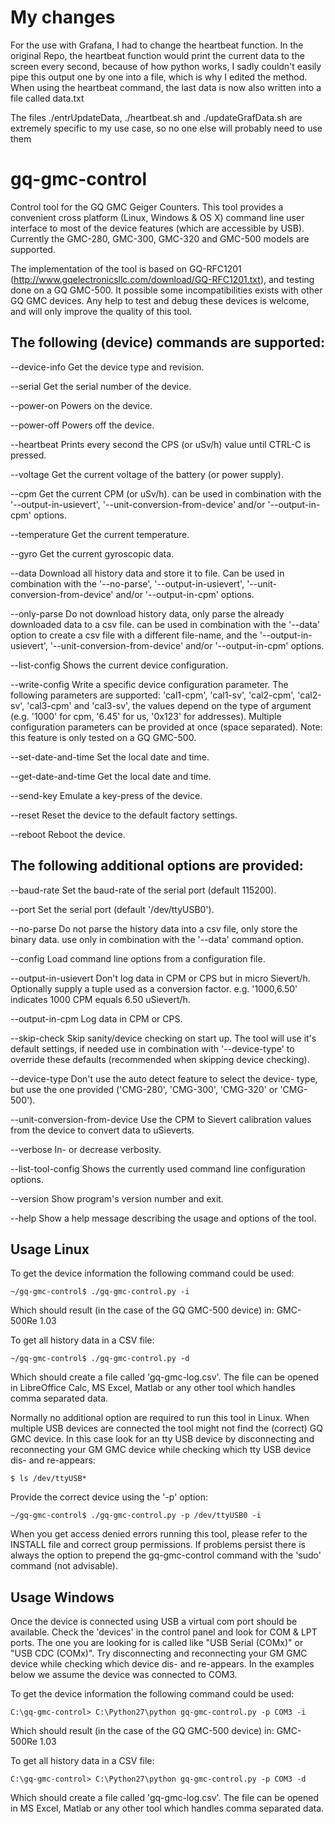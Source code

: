 # My changes

For the use with Grafana, I had to change the heartbeat function. In the original Repo, the heartbeat function would print the current data to the screen every second,
because of how python works, I sadly couldn't easily pipe this output one by one into a file, which is why I edited the method. When using the heartbeat command, the last data
is now also written into a file called data.txt

The files ./entrUpdateData, ./heartbeat.sh and ./updateGrafData.sh are extremely specific to my use case, so no one else will probably need to use them
# gq-gmc-control

Control tool  for the GQ GMC  Geiger Counters.  This tool  provides a convenient
cross platform (Linux,  Windows & OS X)  command line user interface  to most of
the  device features  (which are  accessible  by USB).   Currently the  GMC-280,
GMC-300, GMC-320 and GMC-500 models are supported.

The    implementation     of    the     tool    is    based     on    GQ-RFC1201
(http://www.gqelectronicsllc.com/download/GQ-RFC1201.txt), and testing done on a
GQ GMC-500. It possible some incompatibilities exists with other GQ GMC devices.
Any help to test  and debug these devices is welcome, and  will only improve the
quality of this tool.


## The following (device) commands are supported:

--device-info
    Get the device type and revision.

--serial
    Get the serial number of the device.

--power-on
    Powers on the device.

--power-off
    Powers off the device.

--heartbeat
    Prints  every second  the CPS  (or  uSv/h) value  until CTRL-C  is
    pressed.

--voltage
    Get the current voltage of the battery (or power supply).

--cpm
    Get the  current CPM (or uSv/h).  can be used in  combination with
    the '--output-in-usievert', '--unit-conversion-from-device' and/or
    '--output-in-cpm' options.

--temperature
    Get the current temperature.

--gyro
    Get the current gyroscopic data.

--data
    Download all  history data and  store it to  file. Can be  used in
    combination   with   the   '--no-parse',   '--output-in-usievert',
    '--unit-conversion-from-device' and/or '--output-in-cpm' options.

--only-parse
    Do not  download history data,  only parse the  already downloaded
    data to a  csv file. can be used in  combination with the '--data'
    option to  create a csv file  with a different file-name,  and the
    '--output-in-usievert',   '--unit-conversion-from-device'   and/or
    '--output-in-cpm' options.

--list-config
    Shows the current device configuration.

--write-config
    Write  a specific  device configuration  parameter. The  following
    parameters  are  supported:   'cal1-cpm',  'cal1-sv',  'cal2-cpm',
    'cal2-sv', 'cal3-cpm' and 'cal3-sv', the values depend on the type
    of  argument (e.g.   '1000' for  cpm, '6.45'  for us,  '0x123' for
    addresses). Multiple  configuration parameters can be  provided at
    once (space separated). Note: this feature  is only tested on a GQ
    GMC-500.

--set-date-and-time
    Set the local date and time.

--get-date-and-time
    Get the local date and time.

--send-key
    Emulate a key-press of the device.

--reset
    Reset the device to the default factory settings.

--reboot
    Reboot the device.


## The following additional options are provided:

--baud-rate
    Set the baud-rate of the serial port (default 115200).

--port
    Set the serial port (default '/dev/ttyUSB0').

--no-parse
    Do not  parse the  history data  into a csv  file, only  store the
    binary data.  use only  in combination  with the  '--data' command
    option.

--config
    Load command line options from a configuration file.

--output-in-usievert
    Don't log data  in CPM or CPS but in  micro Sievert/h.  Optionally
    supply  a tuple  used as  a conversion  factor.  e.g.  '1000,6.50'
    indicates 1000 CPM equals 6.50 uSievert/h.

--output-in-cpm
    Log data in CPM or CPS.

--skip-check
    Skip sanity/device  checking on start  up. The tool will  use it's
    default   settings,   if   needed    use   in   combination   with
    '--device-type'  to  override  these  defaults  (recommended  when
    skipping device checking).

--device-type
    Don't use the auto detect feature  to select the device- type, but
    use  the   one  provided   ('CMG-280',  'CMG-300',   'CMG-320'  or
    'CMG-500').

--unit-conversion-from-device
    Use  the CPM  to Sievert  calibration  values from  the device  to
    convert data to uSieverts.

--verbose
    In- or decrease verbosity.

--list-tool-config
    Shows the currently used command line configuration options.

--version
    Show program's version number and exit.

--help
    Show a help message describing the usage and options of the tool.


## Usage Linux

To get the device information the following command could be used:

    ~/gq-gmc-control$ ./gq-gmc-control.py -i

Which should result (in the case of the GQ GMC-500 device) in:	GMC-500Re 1.03

To get all history data in a CSV file:

    ~/gq-gmc-control$ ./gq-gmc-control.py -d

Which should  create a file called  'gq-gmc-log.csv'. The file can  be opened in
LibreOffice  Calc, MS  Excel,  Matlab  or any  other  tool  which handles  comma
separated data.

Normally  no additional  option are  required to  run this  tool in  Linux. When
multiple USB devices are connected the tool  might not find the (correct) GQ GMC
device.   In  this  case  look  for  an tty  USB  device  by  disconnecting  and
reconnecting your  GM GMC device  while checking which  tty USB device  dis- and
re-appears:

    $ ls /dev/ttyUSB*

Provide the correct device using the '-p' option:

    ~/gq-gmc-control$ ./gq-gmc-control.py -p /dev/ttyUSB0 -i

When you get  access denied errors running this tool,  please refer to
the INSTALL  file and correct  group permissions. If  problems persist
there is always the option  to prepend the gq-gmc-control command with
the 'sudo' command (not advisable).


## Usage Windows

Once the device is  connected using USB a virtual com  port should be available.
Check the 'devices' in the control panel and  look for COM & LPT ports.  The one
you are looking for is called like "USB Serial (COMx)" or "USB CDC (COMx)".  Try
disconnecting and  reconnecting your GM  GMC device while checking  which device
dis- and re-appears. In the examples below we assume the device was connected to
COM3.

To get the device information the following command could be used:

    C:\gq-gmc-control> C:\Python27\python gq-gmc-control.py -p COM3 -i

Which should result (in the case of the GQ GMC-500 device) in:	GMC-500Re 1.03

To get all history data in a CSV file:

    C:\gq-gmc-control> C:\Python27\python gq-gmc-control.py -p COM3 -d

Which should create a file called 'gq-gmc-log.csv'. The file can be opened in MS
Excel, Matlab or any other tool which handles comma separated data.
